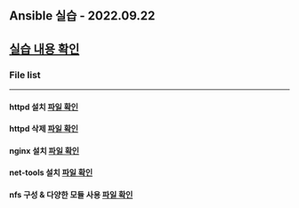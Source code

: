 ## Ansible 실습 - 2022.09.22

## [실습 내용 확인](https://velog.io/@lijahong/0%EB%B6%80%ED%84%B0-%EC%8B%9C%EC%9E%91%ED%95%98%EB%8A%94-ANSIBLE-%EA%B3%B5%EB%B6%80-Playbook-%EC%8B%A4%EC%8A%B5)

### File list

---

#### httpd 설치 [ 파일 확인 ](https://github.com/lijahong/Ansible_Training/blob/main/httpd.yaml)

#### httpd 삭제 [ 파일 확인 ](https://github.com/lijahong/Ansible_Training/blob/main/delete_httpd.yaml)

#### nginx 설치 [ 파일 확인 ](https://github.com/lijahong/Ansible_Training/blob/main/nginx.yaml)

#### net-tools 설치 [ 파일 확인 ](https://github.com/lijahong/Ansible_Training/blob/main/nettool.yaml)

#### nfs 구성 & 다양한 모듈 사용 [ 파일 확인 ](https://github.com/lijahong/Ansible_Training/blob/main/nfs_setup.yaml)
